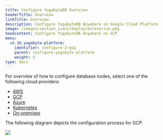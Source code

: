 ```yaml
---
title: Configure YugabyteDB Overview
headerTitle: Overview
linkTitle: Overview
description: Configure YugabyteDB Anywhere on Google Cloud Platform
image: /images/section_icons/deploy/enterprise.png
headcontent: Configure YugabyteDB Anywhere on GCP
menu:
  v2.16_yugabyte-platform:
    identifier: configure-2-gcp
    parent: configure-yugabyte-platform
    weight: 5
type: docs
---
```


For overview of how to configure database nodes, select one of the following cloud providers:

<ul class="nav nav-tabs-alt nav-tabs-yb">

  <li>
    <a href="../aws/" class="nav-link">
      <i class="fa-brands fa-aws"></i>
      AWS
    </a>
  </li>

  <li>
    <a href="../gcp/" class="nav-link active">
      <i class="fa-brands fa-google" aria-hidden="true"></i>
      GCP
    </a>
  </li>

  <li>
    <a href="../azure/" class="nav-link">
      <i class="fa-brands fa-windows" aria-hidden="true"></i>
      Azure
    </a>
  </li>

  <li>
    <a href="../kubernetes/" class="nav-link">
      <i class="fa-regular fa-dharmachakra" aria-hidden="true"></i>
      Kubernetes
    </a>
  </li>

  <li>
    <a href="../onprem/" class="nav-link">
      <i class="fa-solid fa-building"></i>
      On-premises
    </a>
  </li>

</ul>

The following diagram depicts the configuration process for GCP.

<div class="image-with-map">
<img src="/images/ee/flowchart/yb-configure-gcp.png" usemap="#image-map">

<map name="image-map">
    <area alt="Create admin user" title="Create admin user" href="../../create-admin-user/" coords="284,257,617,317" shape="rect" style=" width: 38%; height: 6%; top: 27%; left: 31%; ">
    <area alt="Configure GCP provider" title="Configure GCP provider" href="../../set-up-cloud-provider/gcp/" coords="249,369,647,423" shape="rect" style="width: 46%; height: 7%; top: 38%; left: 27%; ">
    <area alt="GCP provider pre reqs" title="GCP provider pre reqs" href="../../set-up-cloud-provider/gcp/#prerequisites" coords="223,476,675,653" shape="rect" style="width: 50%; height: 19%; top: 49%; left: 25%; ">
    <area alt="configure GCP" title="configure GCP" href="../../set-up-cloud-provider/gcp/#configure-gcp" coords="305,703,601,791" shape="rect" style="width: 34%; height: 10%; top: 73%; left: 33%; ">
</map>
</div>
